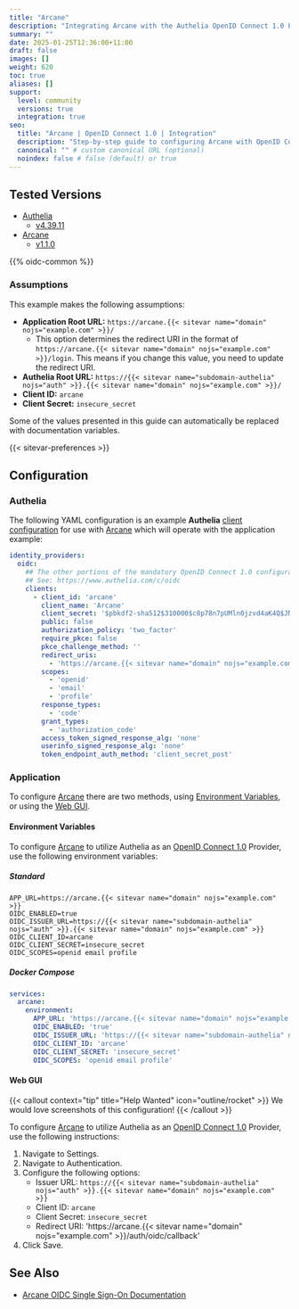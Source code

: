 ```yaml
---
title: "Arcane"
description: "Integrating Arcane with the Authelia OpenID Connect 1.0 Provider."
summary: ""
date: 2025-01-25T12:36:00+11:00
draft: false
images: []
weight: 620
toc: true
aliases: []
support:
  level: community
  versions: true
  integration: true
seo:
  title: "Arcane | OpenID Connect 1.0 | Integration"
  description: "Step-by-step guide to configuring Arcane with OpenID Connect 1.0 for secure SSO. Enhance your login flow using Authelia’s modern identity management."
  canonical: "" # custom canonical URL (optional)
  noindex: false # false (default) or true
---
```


## Tested Versions

- [Authelia]
  - [v4.39.11](https://github.com/authelia/authelia/releases/tag/v4.39.11)
- [Arcane]
  - [v1.1.0](https://github.com/ofkm/arcane/releases/tag/v1.1.0)

{{% oidc-common %}}

### Assumptions

This example makes the following assumptions:

- __Application Root URL:__ `https://arcane.{{< sitevar name="domain" nojs="example.com" >}}/`
  - This option determines the redirect URI in the format of
        `https://arcane.{{< sitevar name="domain" nojs="example.com" >}}/login`.
        This means if you change this value, you need to update the redirect URI.
- __Authelia Root URL:__ `https://{{< sitevar name="subdomain-authelia" nojs="auth" >}}.{{< sitevar name="domain" nojs="example.com" >}}/`
- __Client ID:__ `arcane`
- __Client Secret:__ `insecure_secret`

Some of the values presented in this guide can automatically be replaced with documentation variables.

{{< sitevar-preferences >}}

## Configuration

### Authelia

The following YAML configuration is an example __Authelia__ [client configuration] for use with [Arcane] which
will operate with the application example:

```yaml {title="configuration.yml"}
identity_providers:
  oidc:
    ## The other portions of the mandatory OpenID Connect 1.0 configuration go here.
    ## See: https://www.authelia.com/c/oidc
    clients:
      - client_id: 'arcane'
        client_name: 'Arcane'
        client_secret: '$pbkdf2-sha512$310000$c8p78n7pUMln0jzvd4aK4Q$JNRBzwAo0ek5qKn50cFzzvE9RXV88h1wJn5KGiHrD0YKtZaR/nCb2CJPOsKaPK0hjf.9yHxzQGZziziccp6Yng'  # The digest of 'insecure_secret'.
        public: false
        authorization_policy: 'two_factor'
        require_pkce: false
        pkce_challenge_method: ''
        redirect_uris:
          - 'https://arcane.{{< sitevar name="domain" nojs="example.com" >}}/auth/oidc/callback'
        scopes:
          - 'openid'
          - 'email'
          - 'profile'
        response_types:
          - 'code'
        grant_types:
          - 'authorization_code'
        access_token_signed_response_alg: 'none'
        userinfo_signed_response_alg: 'none'
        token_endpoint_auth_method: 'client_secret_post'
```

### Application

To configure [Arcane] there are two methods, using
[Environment Variables](#environment-variables), or using the [Web GUI](#web-gui).

#### Environment Variables

To configure [Arcane] to utilize Authelia as an [OpenID Connect 1.0] Provider, use the following environment
variables:

##### Standard

```shell {title=".env"}
APP_URL=https://arcane.{{< sitevar name="domain" nojs="example.com" >}}
OIDC_ENABLED=true
OIDC_ISSUER_URL=https://{{< sitevar name="subdomain-authelia" nojs="auth" >}}.{{< sitevar name="domain" nojs="example.com" >}}
OIDC_CLIENT_ID=arcane
OIDC_CLIENT_SECRET=insecure_secret
OIDC_SCOPES=openid email profile
```

##### Docker Compose

```yaml {title="compose.yml"}
services:
  arcane:
    environment:
      APP_URL: 'https://arcane.{{< sitevar name="domain" nojs="example.com" >}}'
      OIDC_ENABLED: 'true'
      OIDC_ISSUER_URL: 'https://{{< sitevar name="subdomain-authelia" nojs="auth" >}}.{{< sitevar name="domain" nojs="example.com" >}}'
      OIDC_CLIENT_ID: 'arcane'
      OIDC_CLIENT_SECRET: 'insecure_secret'
      OIDC_SCOPES: 'openid email profile'
```

#### Web GUI

{{< callout context="tip" title="Help Wanted" icon="outline/rocket" >}}
We would love screenshots of this configuration!
{{< /callout >}}

To configure [Arcane] to utilize Authelia as an [OpenID Connect 1.0] Provider, use the following instructions:

1. Navigate to Settings.
2. Navigate to Authentication.
3. Configure the following options:
   - Issuer URL: `https://{{< sitevar name="subdomain-authelia" nojs="auth" >}}.{{< sitevar name="domain" nojs="example.com" >}}`
   - Client ID: `arcane`
   - Client Secret: `insecure_secret`
   - Redirect URI: 'https://arcane.{{< sitevar name="domain" nojs="example.com" >}}/auth/oidc/callback'
4. Click Save.

## See Also

- [Arcane OIDC Single Sign-On Documentation](https://arcane.ofkm.dev/docs/users/sso)

[Authelia]: https://www.authelia.com
[Arcane]: https://arcane.ofkm.dev/
[OpenID Connect 1.0]: ../../introduction.md
[client configuration]: ../../../../configuration/identity-providers/openid-connect/clients.md
